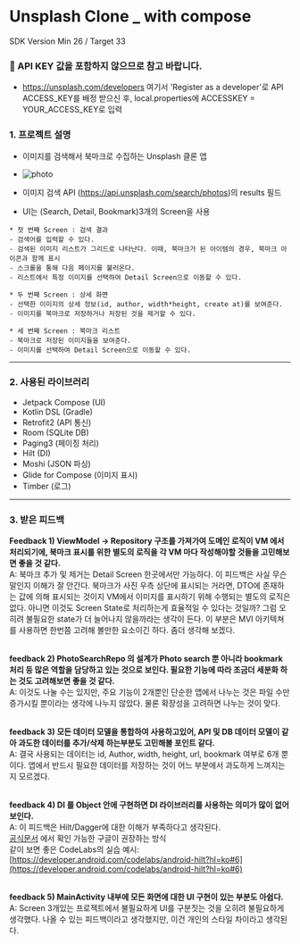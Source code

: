 # Unsplash Clone _ with compose

SDK Version Min 26 / Target 33

### 📢  API KEY 값을 포함하지 않으므로 참고 바랍니다.
- https://unsplash.com/developers 여기서 'Register as a developer'로 API ACCESS_KEY를 배정 받으신 후, local.properties에 ACCESSKEY = YOUR_ACCESS_KEY로 입력 

### 1. 프로젝트 설명
* 이미지를 검색해서 북마크로 수집하는 Unsplash 클론 앱
* ![photo](https://github.com/parade621/Usplash_clone_with_compose/assets/36446270/3ba67de8-5048-474f-975e-7d17cdfbed22)

* 이미지 검색 API (https://api.unsplash.com/search/photos)의 results 필드

* UI는 (Search, Detail, Bookmark)3개의 Screen을 사용
```
* 첫 번째 Screen : 검색 결과
- 검색어를 입력할 수 있다.
- 검색된 이미지 리스트가 그리드로 나타난다. 이때, 북마크가 된 아이템의 경우, 북마크 아이콘과 함께 표시
- 스크롤을 통해 다음 페이지를 불러온다.
- 리스트에서 특정 이미지를 선택하여 Detail Screen으로 이동할 수 있다.

* 두 번째 Screen : 상세 화면 
- 선택한 이미지의 상세 정보(id, author, width*height, create at)를 보여준다.
- 이미지를 북마크로 저장하거나 저장된 것을 제거할 수 있다.

* 세 번째 Screen : 북마크 리스트
- 북마크로 저장된 이미지들을 보여준다.
- 이미지를 선택하여 Detail Screen으로 이동할 수 있다.
```
---

### 2. 사용된 라이브러리
* Jetpack Compose (UI)
* Kotlin DSL (Gradle)
* Retrofit2 (API 통신)
* Room (SQLite DB)
* Paging3 (페이징 처리)
* Hilt (DI)
* Moshi (JSON 파싱)
* Glide for Compose (이미지 표시)
* Timber (로그)

---

### 3. 받은 피드백

**Feedback 1) ViewModel -> Repository 구조를 가져가여 도메인 로직이 VM 에서 처리되기에, 북마크 표시를 위한 별도의 로직을 각 VM 마다 작성해야할 것들을 고민해보면 좋을 것 같다.**
<br/>
A: 북마크 추가 및 제거는 Detail Screen 한곳에서만 가능하다. 이 피드백은 사실 무슨 말인지 이해가 잘 안간다.
북마크가 사진 우측 상단에 표시되는 거라면, DTO에 존재하는 값에 의해 표시되는 것이지 VM에서 이미지를 표시하기 위해 수행되는 별도의 로직은 없다.
아니면 이것도 Screen State로 처리하는게 효율적일 수 있다는 것일까? 그럼 오히려 불필요한 state가 더 늘어나지 않을까라는 생각이 든다. 이 부분은 MVI 아키텍쳐를 사용하면 한번쯤 고려해 볼만한 요소이긴 하다. 좀더 생각해 보겠다.
<br/>
<br/>

**feedback 2) PhotoSearchRepo 의 설계가 Photo search 뿐 아니라 bookmark 처리 등 많은 역할을 담당하고 있는 것으로 보인다. 필요한 기능에 따라 조금더 세분화 하는 것도 고려해보면 좋을 것 같다.**
<br/>
A: 이것도 나눌 수는 있지만, 주요 기능이 2개뿐인 단순한 앱에서 나누는 것은 파일 수만 증가시킬 뿐이라는 생각에 나누지 않았다. 물론 확장성을 고려하면 나누는 것이 맞다.
<br/>
<br/>

**feedback 3) 모든 데이터 모델을 통합하여 사용하고있어, API 및 DB 데이터 모델이 같아 과도한 데이터를 추가/삭제 하는부분도 고민해볼 포인트 같다.**
<br/>
A: 결국 사용되는 데이터는 id, Author, width, height, url, bookmark 여부로 6개 뿐이다. 앱에서 반드시 필요한 데이터를 저장하는 것이 어느 부분에서 과도하게 느껴지는지 모르겠다.
<br/>
<br/>

**feedback 4) DI 를 Object 안에 구현하면 DI 라이브러리를 사용하는 의미가 많이 없어보인다.**
<br/>
A: 이 피드백은 Hilt/Dagger에 대한 이해가 부족하다고 생각된다.<br/>
[공식문서](https://developer.android.com/training/dependency-injection/hilt-android?hl=ko#hilt-modules) 에서 확인 가능한 구글이 권장하는 방식<br/>
같이 보면 좋은 CodeLabs의 실습 예시: [https://developer.android.com/codelabs/android-hilt?hl=ko#6](https://developer.android.com/codelabs/android-hilt?hl=ko#6)
<br/>
<br/>
  
**feedback 5) MainActivity 내부에 모든 화면에 대한 UI 구현이 있는 부분도 아쉽다.**
<br/>
A: Screen 3개있는 프로젝트에서 불필요하게 UI를 구분짓는 것을 오히려 불필요하게 생각했다. 나올 수 있는 피드백이라고 생각했지만, 이건 개인의 스타일 차이라고 생각된다.

